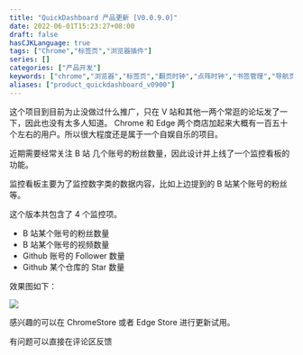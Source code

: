 ```yaml
---
title: "QuickDashboard 产品更新 [V0.0.9.0]"
date: 2022-06-01T15:23:27+08:00
draft: false
hasCJKLanguage: true
tags: ["Chrome","标签页","浏览器插件"]
series: []
categories: ["产品开发"]
keywords: ["chrome","浏览器","标签页","翻页时钟","点阵时钟","书签管理","导航页","浏览器插件","浏览器新标签页","Chrome 浏览器新标签页"]
aliases: ["product_quickdashboard_v0900"]
---
```


这个项目到目前为止没做过什么推广，只在 V 站和其他一两个常逛的论坛发了一下，因此也没有太多人知道。 Chrome 和 Edge 两个商店加起来大概有一百五十个左右的用户。所以很大程度还是属于一个自娱自乐的项目。

近期需要经常关注 B 站 几个账号的粉丝数量，因此设计并上线了一个监控看板的功能。

<!-- more -->

监控看板主要为了监控数字类的数据内容，比如上边提到的 B 站某个账号的粉丝等。

这个版本共包含了 4 个监控项。

- B 站某个账号的粉丝数量
- B 站某个账号的视频数量
- Github 账号的 Follower 数量
- Github 某个仓库的 Star 数量

效果图如下：

![](https://hushuo.zhangyingwei.com/20220601205850.png)

感兴趣的可以在 ChromeStore 或者 Edge Store 进行更新试用。

有问题可以直接在评论区反馈